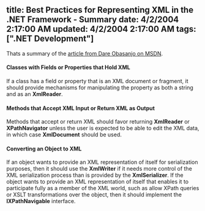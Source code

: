 title: Best Practices for Representing XML in the .NET Framework - Summary
date: 4/2/2004 2:17:00 AM
updated: 4/2/2004 2:17:00 AM
tags: [".NET Development"]
---
Thats a summary of the [article from Dare Obasanjo on MSDN](http://msdn.microsoft.com/xml/default.aspx?pull=/library/en-us/dnexxml/html/xml03172004.asp). 
<h4>Classes with Fields or Properties that Hold XML</h4>If a class has a field or property that is an XML document or fragment, it should provide mechanisms for manipulating the property as both a string and as an <b>XmlReader</b>. 
<h4>Methods that Accept XML Input or Return XML as Output</h4>Methods that accept or return XML should favor returning <b>XmlReader</b> or <b>XPathNavigator</b> unless the user is expected to be able to edit the XML data, in which case <b>XmlDocument</b> should be used. 
<h4>Converting an Object to XML</h4>If an object wants to provide an XML representation of itself for serialization purposes, then it should use the <b>XmlWriter</b> if it needs more control of the XML serialization process than is provided by the <b>XmlSerializer</b>. If the object wants to provide an XML representation of itself that enables it to participate fully as a member of the XML world, such as allow XPath queries or XSLT transformations over the object, then it should implement the <b>IXPathNavigable</b> interface.
